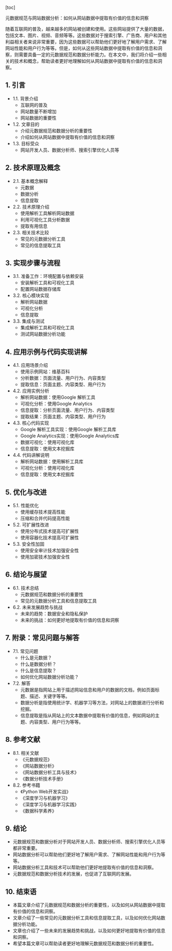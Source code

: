 
[toc]                    
                
                
元数据规范与网站数据分析：如何从网站数据中提取有价值的信息和洞察

随着互联网的普及，越来越多的网站被创建和使用。这些网站提供了大量的数据，包括文本、图片、视频、音频等等。这些数据对于搜索引擎、广告商、用户和其他利益相关者来说非常重要，因为这些数据可以帮助他们更好地了解用户需求、了解网站性能和用户行为等等。但是，如何从这些网站数据中提取有价值的信息和洞察，则需要具备一定的元数据规范和数据分析能力。在本文中，我们将介绍一些相关的技术和概念，帮助读者更好地理解如何从网站数据中提取有价值的信息和洞察。

## 1. 引言

- 1.1. 背景介绍
   - 互联网的普及
   - 网站数量不断增加
   - 网站数据的重要性
- 1.2. 文章目的
   - 介绍元数据规范和数据分析的重要性
   - 介绍如何从网站数据中提取有价值的信息和洞察
- 1.3. 目标受众
   - 网站开发人员、数据分析师、搜索引擎优化人员等

## 2. 技术原理及概念

- 2.1. 基本概念解释
   - 元数据
   - 数据分析
   - 信息提取
- 2.2. 技术原理介绍
   - 使用解析工具解析网站数据
   - 利用可视化工具分析数据
   - 提取有用信息
- 2.3. 相关技术比较
   - 常见的元数据分析工具
   - 常见的信息提取工具

## 3. 实现步骤与流程

- 3.1. 准备工作：环境配置与依赖安装
   - 安装解析工具和可视化工具
   - 配置网站数据存储库
- 3.2. 核心模块实现
   - 解析网站数据
   - 可视化分析
   - 信息提取
- 3.3. 集成与测试
   - 集成解析工具和可视化工具
   - 测试网站数据分析功能

## 4. 应用示例与代码实现讲解

- 4.1. 应用场景介绍
   - 使用示例网站：维基百科
   - 分析数据：页面流量、用户行为、内容类型
   - 提取信息：页面主题、内容类型、用户行为
- 4.2. 应用实例分析
   - 解析网站数据：使用Google 解析工具
   - 可视化分析：使用Google Analytics
   - 信息提取：分析页面流量、用户行为、内容类型
   - 提取结果：页面主题、内容类型、用户行为
- 4.3. 核心代码实现
   - Google 解析工具实现：使用Google 解析工具库
   - Google Analytics实现：使用Google Analytics库
   - 数据可视化：使用可视化库
   - 信息提取：使用文本挖掘库
- 4.4. 代码讲解说明
   - 解析网站数据：使用解析工具库
   - 可视化分析：使用可视化库
   - 信息提取：使用文本挖掘库

## 5. 优化与改进

- 5.1. 性能优化
   - 使用缓存技术提高性能
   - 压缩和合并代码提高性能
- 5.2. 可扩展性改进
   - 使用分布式技术提高可扩展性
   - 使用容器化技术提高可扩展性
- 5.3. 安全性加固
   - 使用安全审计技术加强安全性
   - 使用加密技术加强安全性

## 6. 结论与展望

- 6.1. 技术总结
   - 元数据规范和数据分析的重要性
   - 常见的元数据分析工具和信息提取工具
- 6.2. 未来发展趋势与挑战
   - 未来的趋势：数据安全和隐私保护
   - 未来的挑战：如何更好地提取有价值的信息和洞察

## 7. 附录：常见问题与解答

- 7.1. 常见问题
   - 什么是元数据？
   - 什么是数据分析？
   - 什么是信息提取？
   - 如何优化网站数据分析功能？
- 7.2. 解答
   - 元数据是指网站上用于描述网站信息和用户的数据的文档，例如页面标题、描述、关键字等等。
   - 数据分析是指使用统计学、机器学习等方法，对网站上的数据进行分析和挖掘。
   - 信息提取是指从网站上的文本数据中提取有价值的信息，例如网站的主题、内容类型、用户行为等等。

## 8. 参考文献

- 8.1. 相关文献
   - 《元数据规范》
   - 《网站数据分析》
   - 《网站数据分析工具与技术》
   - 《数据分析技术手册》
- 8.2. 参考书籍
   - 《Python Web开发实战》
   - 《深度学习与机器学习》
   - 《深度学习与机器学习实践》
   - 《数据科学素养》

## 9. 结论

- 元数据规范和数据分析对于网站开发人员、数据分析师、搜索引擎优化人员等都非常重要。
- 网站数据分析可以帮助他们更好地了解用户需求、了解网站性能和用户行为等等。
- 网站数据分析工具和技术可以帮助他们更好地提取有价值的信息和洞察。
- 元数据规范和数据分析技术的发展，也促进了互联网的发展。

## 10. 结束语

- 本篇文章介绍了元数据规范和数据分析的重要性，以及如何从网站数据中提取有价值的信息和洞察。
- 文章介绍了一些常见的元数据分析工具和信息提取工具，以及如何优化网站数据分析功能。
- 文章也介绍了一些未来的发展趋势和挑战，以及如何更好地提取有价值的信息和洞察。
- 希望本篇文章可以帮助读者更好地理解元数据规范和数据分析的重要性。

